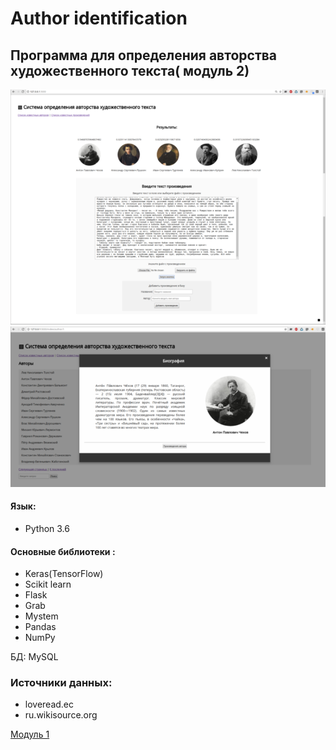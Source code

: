 # Author identification
## Программа для определения авторства художественного текста( модуль 2)
![_](img1.png)
![_](img2.png)


#### Язык:
- Python 3.6

#### Основные библиотеки :
- Keras(TensorFlow)
- Scikit learn
- Flask
- Grab
- Mystem
- Pandas
- NumPy

БД: MySQL

### Источники данных:
- loveread.ec 
- ru.wikisource.org


[Модуль 1]()